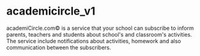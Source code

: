 academicircle_v1
================

academiCircle.com© is a service that your school can subscribe to inform parents, teachers and students about school's and classroom's activities. The service include notifications about activities, homework and also communication between the subscribers.

